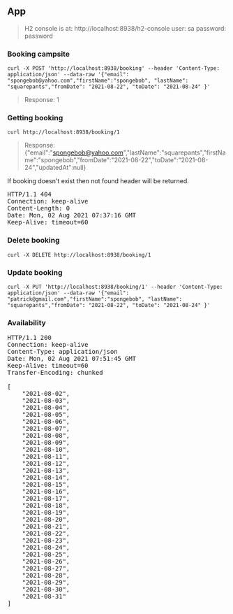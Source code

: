 ## App

> H2 console is at: http://localhost:8938/h2-console 
> user: sa
> password: password


### Booking campsite

	curl -X POST 'http://localhost:8938/booking' --header 'Content-Type: application/json' --data-raw '{"email": "spongebob@yahoo.com","firstName":"spongebob", "lastName": "squarepants","fromDate": "2021-08-22", "toDate": "2021-08-24" }'
	
> Response: 1
	
### Getting booking
  
	curl http://localhost:8938/booking/1

> Response: {"email":"spongebob@yahoo.com","lastName":"squarepants","firstName":"spongebob","fromDate":"2021-08-22","toDate":"2021-08-24","updatedAt":null}

If booking doesn't exist then not found header will be returned.

<pre>
HTTP/1.1 404 
Connection: keep-alive
Content-Length: 0
Date: Mon, 02 Aug 2021 07:37:16 GMT
Keep-Alive: timeout=60
</pre>

### Delete booking

	curl -X DELETE http://localhost:8938/booking/1
	
### Update booking

	curl -X PUT 'http://localhost:8938/booking/1' --header 'Content-Type: application/json' --data-raw '{"email": "patrick@gmail.com","firstName":"spongebob", "lastName": "squarepants","fromDate": "2021-08-22", "toDate": "2021-08-24" }'

### Availability

<pre>
HTTP/1.1 200 
Connection: keep-alive
Content-Type: application/json
Date: Mon, 02 Aug 2021 07:51:45 GMT
Keep-Alive: timeout=60
Transfer-Encoding: chunked

[
    "2021-08-02",
    "2021-08-03",
    "2021-08-04",
    "2021-08-05",
    "2021-08-06",
    "2021-08-07",
    "2021-08-08",
    "2021-08-09",
    "2021-08-10",
    "2021-08-11",
    "2021-08-12",
    "2021-08-13",
    "2021-08-14",
    "2021-08-15",
    "2021-08-16",
    "2021-08-17",
    "2021-08-18",
    "2021-08-19",
    "2021-08-20",
    "2021-08-21",
    "2021-08-22",
    "2021-08-23",
    "2021-08-24",
    "2021-08-25",
    "2021-08-26",
    "2021-08-27",
    "2021-08-28",
    "2021-08-29",
    "2021-08-30",
    "2021-08-31"
]

</pre>